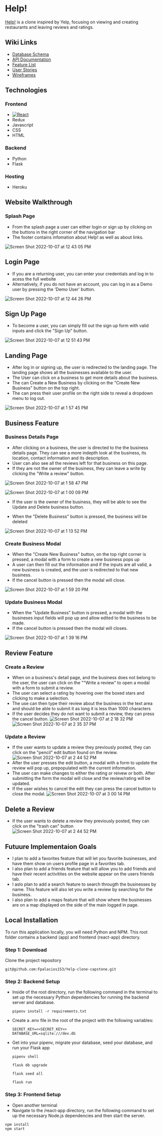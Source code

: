 # Help! 

[Help!](https://help-zz9q.onrender.com/) is a clone inspired by Yelp, focusing on viewing and creating restaurants and leaving reviews and ratings. 

## Wiki Links
- [Database Schema](https://github.com/Fpalacios153/Yelp-clone-capstone/wiki/Database-Schema)
- [API Documentation](https://github.com/Fpalacios153/Yelp-clone-capstone/wiki/API-Documentation)
- [Feature List](https://github.com/Fpalacios153/Yelp-clone-capstone/wiki/Feature-List)
- [User Stories](https://github.com/Fpalacios153/Yelp-clone-capstone/wiki/User-Stories)
- [Wireframes](https://github.com/Fpalacios153/Yelp-clone-capstone/wiki/Wireframes)

## Technologies 
### Frontend
- [![React][React.js]][React-url]
- Redux
- Javascript
- CSS
- HTML

### Backend
- Python
- Flask

### Hosting
- Heroku

## Website Walkthrough

### Splash Page
- From the splash page a user can either login or sign up by clicking on the buttons in the right corner of the navigation bar 
- The footer contains infomation about Help! as well as about links.

![Screen Shot 2022-10-07 at 12 43 05 PM](https://user-images.githubusercontent.com/101391912/194641319-af2949ee-ed14-4f88-a35d-5aa2313cd726.png)

## Login Page
- If you are a returning user, you can enter your credentials and log in to acess the full website
- Alternatively, if you do not have an account, you can log in as a Demo user by pressing the 'Demo User' button. 

![Screen Shot 2022-10-07 at 12 44 26 PM](https://user-images.githubusercontent.com/101391912/194641501-1c5baf02-bc10-431f-a7f0-b727d5d30baa.png)
## Sign Up Page
- To become a user, you can simply fill out the sign up form with valid inputs and click the "Sign Up" button. 

![Screen Shot 2022-10-07 at 12 51 43 PM](https://user-images.githubusercontent.com/101391912/194642531-6e9a13f4-0e43-493b-9c2a-64a9b4127e6b.png)

## Landing Page
- After log in or signing up, the user is redirected to the landing page. The landing page shows all the businesses available to the user. 
- The User can click on a business to get more details about the business.
- The can Create a New Business by clicking on the "Create New Business" button on the top right. 
- The can press their user profile on the right side to reveal a dropdown menu to log out. 

![Screen Shot 2022-10-07 at 1 57 45 PM](https://user-images.githubusercontent.com/101391912/194651342-2e2071c0-0d49-4a0b-877c-1ff0b5a6b5c6.png)


## Business Feature

### Business Details Page
- After clicking on a business, the user is directed to the the business details page. They can see a more indepth look at the business, its location, contact information and its description. 
- User can also see all the reviews left for that business on this page.
- If they are not the owner of the business, they can leave a write by clicking the "Write a review" button.

![Screen Shot 2022-10-07 at 1 58 47 PM](https://user-images.githubusercontent.com/101391912/194651489-16e1ef0d-aed2-4d17-a8ef-c230abccbade.png)

![Screen Shot 2022-10-07 at 1 00 09 PM](https://user-images.githubusercontent.com/101391912/194643683-039c7a1a-7dcc-41c6-a12c-d916c2ee2187.png)

- If the user is the owner of the business, they will be able to see the Update and Delete business button.

- When the "Delete Business" button is pressed, the business will be deleted 

![Screen Shot 2022-10-07 at 1 13 52 PM](https://user-images.githubusercontent.com/101391912/194645636-853f4851-d064-4ce2-8ec0-2f6749ae97ce.png)

### Create Business Modal
- When the "Create New Business" button, on the top right corner is pressed,
  a modal with a form to create a new business pops up 
- A user can then fill out the information and if the inputs are all valid, a new business is created, and the user is redirected to that new business.
- If the cancel button is pressed then the modal will close.

![Screen Shot 2022-10-07 at 1 59 20 PM](https://user-images.githubusercontent.com/101391912/194651551-547aa4c4-73d1-420a-93f7-91c3ffa83e82.png)

### Update Business Modal
- When the "Update Business" button is pressed, a modal with the busineses input fields will pop up and allow edited to the business to be made. 
- If the cancel button is pressed then the modal will closes.

![Screen Shot 2022-10-07 at 1 39 16 PM](https://user-images.githubusercontent.com/101391912/194648997-fe2ca41a-0293-493b-910c-1eb8f5eb6c27.png)

## Review Feature

### Create a Review
- When on a business's detail page, and the business does not belong to the user, the user can click on the ""Write a review" to open a modal with a form to submit a review. 
- The user can select a rating by hovering over the boxed stars and clicking to make a selection. 
- The use can then type their review about the business in the text area and should be able to submit it as long it is less than 1000 characters
- If the user decides they do not want to submit a review, they can press the cancel button.
![Screen Shot 2022-10-07 at 2 18 32 PM](https://user-images.githubusercontent.com/101391912/194654125-128d79a0-8248-4a73-b27d-37f4912fa2e9.png)
![Screen Shot 2022-10-07 at 2 35 37 PM](https://user-images.githubusercontent.com/101391912/194661336-29cfa59f-fdb2-4d20-9d38-5f86df879165.png)



### Update a Review
- If the user wants to update a review they previously posted, they can click on the "pencil" edit button found on the review. 
![Screen Shot 2022-10-07 at 2 44 52 PM](https://user-images.githubusercontent.com/101391912/194664533-3543cbb3-279d-4305-a97f-8324c351113c.png)
- After the user presses the edit button, a modal with a form to update the review will pop up, prepopulated with the current information. 
- The user can make changes to either the rating or reivew or both. After submitting the form the modal will close and the review/rating will be updated.
- If the user wishes to cancel the edit they can press the cancel button to close the modal. 
![Screen Shot 2022-10-07 at 3 00 14 PM](https://user-images.githubusercontent.com/101391912/194668699-28b65b31-326d-4c4e-813e-d2e8b3c5aeb6.png)

## Delete a Review
- If the user wants to delete a review they previously posted, they can click on the "trash can" button 
![Screen Shot 2022-10-07 at 2 44 52 PM](https://user-images.githubusercontent.com/101391912/194664533-3543cbb3-279d-4305-a97f-8324c351113c.png)

## Futuure Implementaion Goals
- I plan to add a favorites feature that will let you favorite businesses, and have them show on  users profile page in a favorites tab.
- I also plan to add a friends feature that will allow you to add friends and have their recent activitites on the website appear on the users friends tab.
- I aslo plan to add a search feature to search througth the businesses by name. This feature will also let you write a review by searching for the business. 
- I also plan to add a maps feature that will show where the businesses are on a map displayed on the side of the main logged in page. 

## Local Installation

To run this application locally, you will need Python and NPM. This root folder contains a backend (app) and frontend (react-app) directory. 

### Step 1: Download
Clone the project repository 
```shell
git@github.com:Fpalacios153/Yelp-clone-capstone.git
```

### Step 2: Backend Setup
-  Inside of the root directory, run the following command in the terminal to set up the necessary Python dependencies for running the backend server and database. 
   ```shell
   pipenv install -r requirements.txt
   ```
-  Create a .env file in the root of the project with the following variables: 
   ```shell
   SECRET_KEY=<<SECRET_KEY>>
   DATABASE_URL=sqlite:///dev.db
   ```
- Get into your pipenv, migrate your database, seed your database, and run your Flask app

   ```shell
   pipenv shell
   ```
   ```shell
   flask db upgrade
   ```
   ```shell
   flask seed all
   ```
   ```shell
   flask run
   ```

### Step 3: Frontend Setup
- Open another terminal 
- Navigate to the /react-app directory, run the following command to set up the necessary Node.js dependencies and then start the server.
```shell
npm install
npm start
```

[React.js]: https://img.shields.io/badge/React-20232A?style=for-the-badge&logo=react&logoColor=61DAFB
[React-url]: https://reactjs.org/
